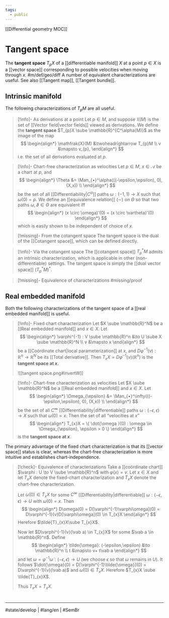 ```yaml
---
tags:
  - public
---
```

[[Differential geometry MOC]]
# Tangent space

The **tangent space** $T_{p}X$ of a [[differentiable manifold]] $X$ at a point $p \in X$ is a [[vector space]] corresponding to possible velocities when moving through $x$. #m/def/geo/diff 
A number of equivalent characterizations are useful.
See also [[Tangent map]], [[Tangent bundle]].

## Intrinsic manifold

The following characterizations of $T_{p}M$ are all useful.

> [!info]- As derivations at a point
> Let $p \in M$, and suppose $\mathfrak{X}(M)$ is the set of [[Vector field|vector fields]] viewed as derivations.
> We define the **tangent space** $T_{p}X \sube \mathbb{R}^{C^\alpha(M)}$ as the image of the map
> $$
> \begin{align*}
> \mathfrak{X}(M) &\twoheadrightarrow T_{p}M \\
> v &\mapsto v_{p},
> \end{align*}
> $$
> i.e. the set of all derivations evaluated at $p$.


> [!info]- Chart-free characterization as velocities
> Let $p \in M$, $x \in \mathscr{A}$ be a chart at $p$, and
> $$
> \begin{align*}
> \Theta &= \Man_{•}^\alpha(((-\epsilon,\epsilon), 0), (X,x)) \\
> \end{align*}
> $$
> be the set of all [[Differentiability|$C^\alpha$]] paths $\omega: (-1,1) \to X$ such that $\omega(0)=p$.
> We define an [[equivalence relation]] $(\sim)$ on $\Theta$ so that two paths $\omega, \vartheta\in \Theta$ are equivalent iff
> $$
> \begin{align*}
> (x \circ \omega)'(0) = (x \circ \vartheta)'(0)
> \end{align*}
> $$
> which is easily shown to be independent of choice of $x$.
> 
> [!missing]- From the cotangent space
> The tangent space is the dual of the [[Cotangent space]], which can be defined directly.

> [!info]- Via the cotangent space
> The [[cotangent space]] $T_{p}^*M$ admits an intrinsic characterization,
> which is applicable in other (non-differentiable) settings.
> The tangent space is simply the [[dual vector space]] $(T_{p}^*M)^*$.

> [!missing]- Equivalence of characterizations
> #missing/proof 

## Real embedded manifold

Both the following characterizations of the tangent space of a [[real embedded manifold]] is useful.

> [!info]- Fixed chart characterization
> Let $X \sube \mathbb{R}^N$ be a [[Real embedded manifold]] and $x \in X$.
> Let 
> $$
> \begin{align*}
> \varphi^{-1} : V \sube \mathbb{R}^n &\to U \sube X \sube \mathbb{R}^N \\
> v &\mapsto x
> \end{align*}
> $$
> be a [[Coördinate chart|local parameterization]] at $x$,
> and $D \varphi^{-1}(v) : \mathbb{R}^n \to \mathbb{R}^N$ be its [[Total derivative]].
> Then $T_{x}X = D\varphi^{-1}(v)(\mathbb{R}^n)$ is the **tangent space at $x$.**
> 
> ![[tangent space.png#invertW]]

> [!info]- Chart-free characterization as velocities
> Let $X \sube \mathbb{R}^N$ be a [[Real embedded manifold]] and $x \in X$.
> Let
> $$
> \begin{align*}
> \Omega_{\epsilon} &= \Man_{•}^\infty(((-\epsilon,\epsilon), 0), (X,x)) \\
> \end{align*}
> $$
> be the set of all $C^\infty$ [[Differentiability|differentiable]] paths $\omega: (-\epsilon,\epsilon) \to X$ such that $\omega(0)=x$.
> Then the set of all “velocities at $x$”
> $$
> \begin{align*}
> T_{x}X = \{ \dot{\omega }(0) : \omega \in \Omega_{\epsilon}, \epsilon > 0 \}
> \end{align*}
> $$
> is the **tangent space at $x$**.

The primary advantage of the fixed chart characterization is that its [[vector space]] status is clear,
whereas the chart-free characterization is more intuitive and establishes chart-independence.

> [!check]- Equivalence of characterizations
> Take a [[coördinate chart]] $\varphi : U \to V \sube \mathbb{R}^n$ with $\varphi(x)=v$.
> Let $x \in X$ and let $T_{x}X$ denote the fixed-chart characterization and $\tilde{T}_{x}X$ denote the chart-free characterization.
> 
> Let $\dot{\omega}(0) \in \tilde{T}_{x}X$ for some $C^\infty$ [[Differentiability|differentiable]] $\omega : (-\epsilon,\epsilon) \to U$ with $\omega(0)=x$.
> Then
> $$
> \begin{align*}
> D\omega(0) = D[\varphi^{-1}\varphi\omega](0) = D\varphi^{-1}(v)D[\varphi\omega](0) \in T_{x}X
> \end{align*}
> $$
> Herefore $\tilde{T}_{x}X\sube T_{x}X$.
> 
> Now let $D\varphi^{-1}(v)(\vab a) \in T_{x}X$ for some $\vab a \in \mathbb{R}^n$.
> Define
> $$
> \begin{align*}
> \tilde{\omega}: (-\epsilon,\epsilon) &\to \mathbb{R}^n \\
> t &\mapsto v+ t\vab a
> \end{align*}
> $$
> and let $\omega = \varphi^{-1}\tilde{\omega} : (-\epsilon,\epsilon) \to U$ (we choose $\epsilon$ so that $\omega$ remains in $U$).
> It follows $\dot{\omega}(0) = D[\varphi^{-1}\tilde{\omega}](0) = D\varphi^{-1}(v)(\vab a)$ and $\dot{\omega}(0) \in \tilde{T}_{x}X$.
> Herefore $T_{x}X \sube \tilde{T}_{x}X$.
> 
> Thus $T_{x}X = \tilde{T}_{x}X$. <span class="QED"/>

#
---
#state/develop | #lang/en | #SemBr
